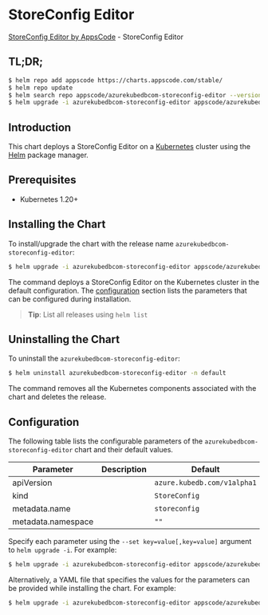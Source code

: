 # StoreConfig Editor

[StoreConfig Editor by AppsCode](https://appscode.com) - StoreConfig Editor

## TL;DR;

```bash
$ helm repo add appscode https://charts.appscode.com/stable/
$ helm repo update
$ helm search repo appscode/azurekubedbcom-storeconfig-editor --version=v0.18.0
$ helm upgrade -i azurekubedbcom-storeconfig-editor appscode/azurekubedbcom-storeconfig-editor -n default --create-namespace --version=v0.18.0
```

## Introduction

This chart deploys a StoreConfig Editor on a [Kubernetes](http://kubernetes.io) cluster using the [Helm](https://helm.sh) package manager.

## Prerequisites

- Kubernetes 1.20+

## Installing the Chart

To install/upgrade the chart with the release name `azurekubedbcom-storeconfig-editor`:

```bash
$ helm upgrade -i azurekubedbcom-storeconfig-editor appscode/azurekubedbcom-storeconfig-editor -n default --create-namespace --version=v0.18.0
```

The command deploys a StoreConfig Editor on the Kubernetes cluster in the default configuration. The [configuration](#configuration) section lists the parameters that can be configured during installation.

> **Tip**: List all releases using `helm list`

## Uninstalling the Chart

To uninstall the `azurekubedbcom-storeconfig-editor`:

```bash
$ helm uninstall azurekubedbcom-storeconfig-editor -n default
```

The command removes all the Kubernetes components associated with the chart and deletes the release.

## Configuration

The following table lists the configurable parameters of the `azurekubedbcom-storeconfig-editor` chart and their default values.

|     Parameter      | Description |                Default                 |
|--------------------|-------------|----------------------------------------|
| apiVersion         |             | <code>azure.kubedb.com/v1alpha1</code> |
| kind               |             | <code>StoreConfig</code>               |
| metadata.name      |             | <code>storeconfig</code>               |
| metadata.namespace |             | <code>""</code>                        |


Specify each parameter using the `--set key=value[,key=value]` argument to `helm upgrade -i`. For example:

```bash
$ helm upgrade -i azurekubedbcom-storeconfig-editor appscode/azurekubedbcom-storeconfig-editor -n default --create-namespace --version=v0.18.0 --set apiVersion=azure.kubedb.com/v1alpha1
```

Alternatively, a YAML file that specifies the values for the parameters can be provided while
installing the chart. For example:

```bash
$ helm upgrade -i azurekubedbcom-storeconfig-editor appscode/azurekubedbcom-storeconfig-editor -n default --create-namespace --version=v0.18.0 --values values.yaml
```
